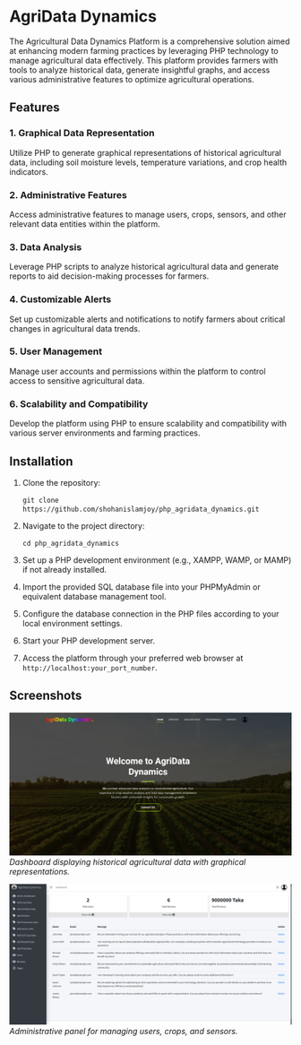 # AgriData Dynamics

The Agricultural Data Dynamics Platform is a comprehensive solution aimed at enhancing modern farming practices by leveraging PHP technology to manage agricultural data effectively. This platform provides farmers with tools to analyze historical data, generate insightful graphs, and access various administrative features to optimize agricultural operations.

## Features

### 1. Graphical Data Representation

Utilize PHP to generate graphical representations of historical agricultural data, including soil moisture levels, temperature variations, and crop health indicators.

### 2. Administrative Features

Access administrative features to manage users, crops, sensors, and other relevant data entities within the platform.

### 3. Data Analysis

Leverage PHP scripts to analyze historical agricultural data and generate reports to aid decision-making processes for farmers.

### 4. Customizable Alerts

Set up customizable alerts and notifications to notify farmers about critical changes in agricultural data trends.

### 5. User Management

Manage user accounts and permissions within the platform to control access to sensitive agricultural data.

### 6. Scalability and Compatibility

Develop the platform using PHP to ensure scalability and compatibility with various server environments and farming practices.

## Installation

1. Clone the repository:

   ```
   git clone https://github.com/shohanislamjoy/php_agridata_dynamics.git
   ```

2. Navigate to the project directory:

   ```
   cd php_agridata_dynamics
   ```

3. Set up a PHP development environment (e.g., XAMPP, WAMP, or MAMP) if not already installed.

4. Import the provided SQL database file into your PHPMyAdmin or equivalent database management tool.

5. Configure the database connection in the PHP files according to your local environment settings.

6. Start your PHP development server.

7. Access the platform through your preferred web browser at `http://localhost:your_port_number`.

## Screenshots

![Dashboard](/assets/img/screenshots/1.dash.PNG)
_Dashboard displaying historical agricultural data with graphical representations._

![Admin Panel](/assets/img/screenshots/8.admindash.png)
_Administrative panel for managing users, crops, and sensors._
